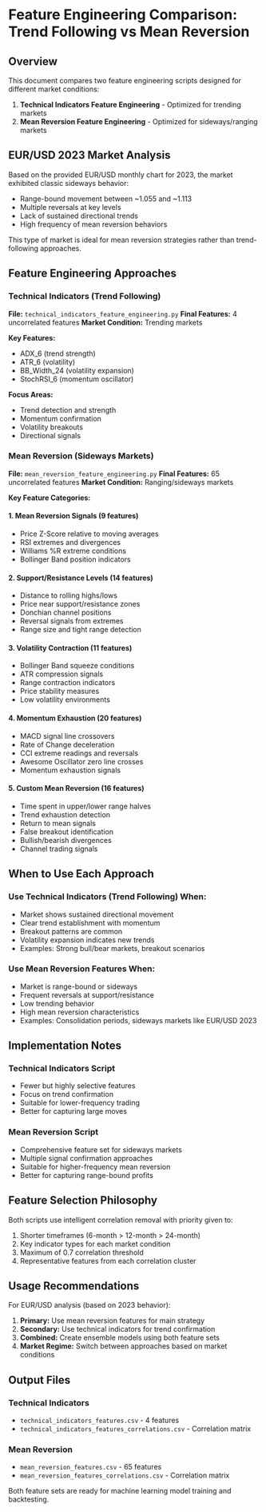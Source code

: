 # Feature Engineering Comparison: Trend Following vs Mean Reversion

## Overview

This document compares two feature engineering scripts designed for different market conditions:

1. **Technical Indicators Feature Engineering** - Optimized for trending markets
2. **Mean Reversion Feature Engineering** - Optimized for sideways/ranging markets

## EUR/USD 2023 Market Analysis

Based on the provided EUR/USD monthly chart for 2023, the market exhibited classic sideways behavior:
- Range-bound movement between ~1.055 and ~1.113
- Multiple reversals at key levels
- Lack of sustained directional trends
- High frequency of mean reversion behaviors

This type of market is ideal for mean reversion strategies rather than trend-following approaches.

## Feature Engineering Approaches

### Technical Indicators (Trend Following)
**File:** `technical_indicators_feature_engineering.py`
**Final Features:** 4 uncorrelated features
**Market Condition:** Trending markets

**Key Features:**
- ADX_6 (trend strength)
- ATR_6 (volatility)
- BB_Width_24 (volatility expansion)
- StochRSI_6 (momentum oscillator)

**Focus Areas:**
- Trend detection and strength
- Momentum confirmation
- Volatility breakouts
- Directional signals

### Mean Reversion (Sideways Markets)
**File:** `mean_reversion_feature_engineering.py`
**Final Features:** 65 uncorrelated features
**Market Condition:** Ranging/sideways markets

**Key Feature Categories:**

#### 1. Mean Reversion Signals (9 features)
- Price Z-Score relative to moving averages
- RSI extremes and divergences
- Williams %R extreme conditions
- Bollinger Band position indicators

#### 2. Support/Resistance Levels (14 features)
- Distance to rolling highs/lows
- Price near support/resistance zones
- Donchian channel positions
- Reversal signals from extremes
- Range size and tight range detection

#### 3. Volatility Contraction (11 features)
- Bollinger Band squeeze conditions
- ATR compression signals
- Range contraction indicators
- Price stability measures
- Low volatility environments

#### 4. Momentum Exhaustion (20 features)
- MACD signal line crossovers
- Rate of Change deceleration
- CCI extreme readings and reversals
- Awesome Oscillator zero line crosses
- Momentum exhaustion signals

#### 5. Custom Mean Reversion (16 features)
- Time spent in upper/lower range halves
- Trend exhaustion detection
- Return to mean signals
- False breakout identification
- Bullish/bearish divergences
- Channel trading signals

## When to Use Each Approach

### Use Technical Indicators (Trend Following) When:
- Market shows sustained directional movement
- Clear trend establishment with momentum
- Breakout patterns are common
- Volatility expansion indicates new trends
- Examples: Strong bull/bear markets, breakout scenarios

### Use Mean Reversion Features When:
- Market is range-bound or sideways
- Frequent reversals at support/resistance
- Low trending behavior
- High mean reversion characteristics
- Examples: Consolidation periods, sideways markets like EUR/USD 2023

## Implementation Notes

### Technical Indicators Script
- Fewer but highly selective features
- Focus on trend confirmation
- Suitable for lower-frequency trading
- Better for capturing large moves

### Mean Reversion Script
- Comprehensive feature set for sideways markets
- Multiple signal confirmation approaches
- Suitable for higher-frequency mean reversion
- Better for capturing range-bound profits

## Feature Selection Philosophy

Both scripts use intelligent correlation removal with priority given to:
1. Shorter timeframes (6-month > 12-month > 24-month)
2. Key indicator types for each market condition
3. Maximum of 0.7 correlation threshold
4. Representative features from each correlation cluster

## Usage Recommendations

For EUR/USD analysis (based on 2023 behavior):
1. **Primary:** Use mean reversion features for main strategy
2. **Secondary:** Use technical indicators for trend confirmation
3. **Combined:** Create ensemble models using both feature sets
4. **Market Regime:** Switch between approaches based on market conditions

## Output Files

### Technical Indicators
- `technical_indicators_features.csv` - 4 features
- `technical_indicators_features_correlations.csv` - Correlation matrix

### Mean Reversion
- `mean_reversion_features.csv` - 65 features  
- `mean_reversion_features_correlations.csv` - Correlation matrix

Both feature sets are ready for machine learning model training and backtesting.